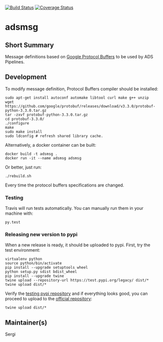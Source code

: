 [![Build Status](https://travis-ci.org/adsabs/ADSPipelineMsg.svg)](https://travis-ci.org/adsabs/ADSPipelineMsg)
[![Coverage Status](https://coveralls.io/repos/adsabs/ADSPipelineMsg/badge.svg)](https://coveralls.io/r/adsabs/ADSPipelineMsg)


# adsmsg

## Short Summary

Message definitions based on [Google Protocol Buffers](https://developers.google.com/protocol-buffers/) to be used by ADS Pipelines.


## Development

To modify message definition, Protocol Buffers compiler should be installed:

```
sudo apt-get install autoconf automake libtool curl make g++ unzip
wget https://github.com/google/protobuf/releases/download/v3.3.0/protobuf-python-3.3.0.tar.gz
tar -zxvf protobuf-python-3.3.0.tar.gz
cd protobuf-3.3.0/
./configure
make
sudo make install
sudo ldconfig # refresh shared library cache.
```

Alternatively, a docker container can be built:

```
docker build -t adsmsg .
docker run -it --name adsmsg adsmsg
```
Or better, just run:

```
./rebuild.sh
```

Every time the protocol buffers specifications are changed.


### Testing

Travis will run tests automatically. You can manually run them in your machine with:

```
py.test
```

### Releasing new version to pypi

When a new release is ready, it should be uploaded to pypi. First, try the test environment:

```
virtualenv python
source python/bin/activate
pip install --upgrade setuptools wheel
python setup.py sdist bdist_wheel
pip install --upgrade twine
twine upload --repository-url https://test.pypi.org/legacy/ dist/*
twine upload dist/*
```

Verify the [testing pypi repository](https://test.pypi.org/project/adsmsg/) and if everything looks good, you can proceed to upload to the [official repository](https://pypi.org/project/adsmsg/):

```
twine upload dist/*
```


## Maintainer(s)

Sergi
